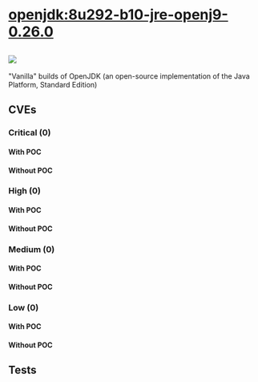 # [openjdk:8u292-b10-jre-openj9-0.26.0](https://hub.docker.com/_/openjdk?tab=tags)
![](https://img.shields.io/static/v1?label=tag&message=8u292-b10-jre-openj9-0.26.0&color=blue)
---
<p>
"Vanilla" builds of OpenJDK (an open-source implementation of the Java Platform, Standard Edition)
</p>

## CVEs
### Critical (0)
#### With POC

#### Without POC


### High (0)
#### With POC

#### Without POC


### Medium (0)
#### With POC

#### Without POC


### Low (0)
#### With POC

#### Without POC


## Tests
